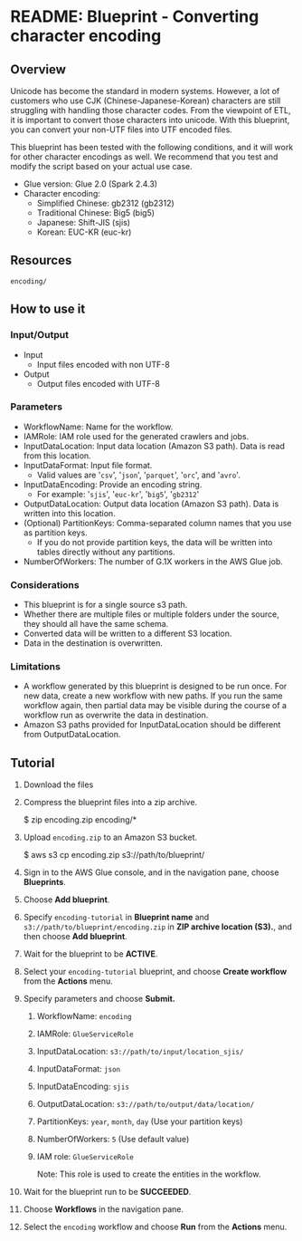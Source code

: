 # README: Blueprint - Converting character encoding

## Overview

Unicode has become the standard in modern systems. However, a lot of customers who use CJK (Chinese-Japanese-Korean) characters are still struggling with handling those character codes. From the viewpoint of ETL, it is important to convert those characters into unicode.
With this blueprint, you can convert your non-UTF files into UTF encoded files.

This blueprint has been tested with the following conditions, and it will work for other character encodings as well. 
We recommend that you test and modify the script based on your actual use case.

* Glue version: Glue 2.0 (Spark 2.4.3)
* Character encoding:
    * Simplified Chinese: gb2312 (gb2312)
    * Traditional Chinese: Big5 (big5)
    * Japanese: Shift-JIS (sjis)
    * Korean: EUC-KR (euc-kr)

## Resources

```
encoding/
```

## How to use it

### Input/Output

* Input
    * Input files encoded with non UTF-8
* Output
    * Output files encoded with UTF-8

### Parameters

* WorkflowName: Name for the workflow.
* IAMRole: IAM role used for the generated crawlers and jobs.
* InputDataLocation: Input data location (Amazon S3 path). Data is read from this location.
* InputDataFormat: Input file format. 
    * Valid values are '`csv`', '`json`', '`parquet`', '`orc`', and '`avro`'.
* InputDataEncoding: Provide an encoding string. 
    * For example: '`sjis`', '`euc-kr`', '`big5`', '`gb2312`'
* OutputDataLocation: Output data location (Amazon S3 path). Data is written into this location.
* (Optional) PartitionKeys: Comma-separated column names that you use as partition keys. 
    * If you do not provide partition keys, the data will be written into tables directly without any partitions. 
* NumberOfWorkers: The number of G.1X workers in the AWS Glue job.

### Considerations

* This blueprint is for a single source s3 path.
* Whether there are multiple files or multiple folders under the source, they should all have the same schema.
* Converted data will be written to a different S3 location.
* Data in the destination is overwritten.

### Limitations

* A workflow generated by this blueprint is designed to be run once. For new data, create a new workflow with new paths. If you run the same workflow again, then partial data may be visible during the course of a workflow run as overwrite the data in destination. 
* Amazon S3 paths provided for InputDataLocation should be different from OutputDataLocation.

## Tutorial

1. Download the files
2. Compress the blueprint files into a zip archive.
    
    $ zip encoding.zip encoding/*
3. Upload `encoding.zip` to an Amazon S3 bucket.
    
    $ aws s3 cp encoding.zip s3://path/to/blueprint/
4. Sign in to the AWS Glue console, and in the navigation pane, choose **Blueprints**.
5. Choose **Add blueprint**.
6. Specify `encoding-tutorial` in **Blueprint name** and `s3://path/to/blueprint/encoding.zip` in **ZIP archive location (S3).**, and then choose **Add blueprint**.
7. Wait for the blueprint to be **ACTIVE**.
8. Select your `encoding-tutorial` blueprint, and choose **Create workflow** from the **Actions** menu.
9. Specify parameters and choose **Submit.**
    1. WorkflowName: `encoding`
    2. IAMRole: `GlueServiceRole`
    3. InputDataLocation: `s3://path/to/input/location_sjis/`
    4. InputDataFormat: `json`
    5. InputDataEncoding: `sjis`
    6. OutputDataLocation: `s3://path/to/output/data/location/`
    7. PartitionKeys: `year`, `month`, `day` (Use your partition keys)
    8. NumberOfWorkers: `5` (Use default value)
    9. IAM role: `GlueServiceRole`
        
        Note: This role is used to create the entities in the workflow.
10. Wait for the blueprint run to be **SUCCEEDED**.
11. Choose **Workflows** in the navigation pane.
12. Select the `encoding` workflow and choose **Run** from the **Actions** menu.